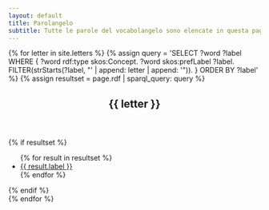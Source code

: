 ```yaml
---
layout: default
title: Parolangelo
subtitle: Tutte le parole del vocabolangelo sono elencate in questa pagina.
---
```


{% for letter in site.letters %}
{% assign query =
    'SELECT ?word ?label
    WHERE {
        ?word rdf:type skos:Concept.
        ?word skos:prefLabel ?label.
        FILTER(strStarts(?label, "' | append: letter | append: '")).
    }
    ORDER BY ?label'
%}
{% assign resultset = page.rdf | sparql_query: query %}
<section>
    <header> <h2> {{ letter }} </h2> </header>
    <div class="content">
    {% if resultset %}
        <ul>
        {% for result in resultset %}
            <li>
                <a href="{{ result.word.page_url }}">
                    {{ result.label }}
                </a>
            </li>
        {% endfor %}
        </ul>
    {% endif %}
    </div>
</section>
{% endfor %}
